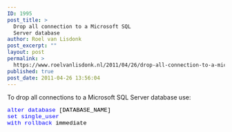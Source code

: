 ```yaml
---
ID: 1995
post_title: >
  Drop all connection to a Microsoft SQL
  Server database
author: Roel van Lisdonk
post_excerpt: ""
layout: post
permalink: >
  https://www.roelvanlisdonk.nl/2011/04/26/drop-all-connection-to-a-microsoft-sql-server-database/
published: true
post_date: 2011-04-26 13:56:04
---
```

<p>To drop all connections to a Microsoft SQL Server database use:</p>  <p style="padding-bottom: 0px; line-height: normal; margin: 0cm 0cm 0pt; text-autospace: ; mso-layout-grid-align: none" class="MsoNormal" align="left"><font face="Courier New"><span style="font-family: ; color: ; mso-ansi-language: en-us; mso-no-proof: yes" lang="EN-US"><font color="#0000ff"><font style="font-size: 10pt">alter</font></font></span><span style="font-family: ; mso-ansi-language: en-us; mso-no-proof: yes" lang="EN-US"><font style="font-size: 10pt"><font color="#000000"> </font><span style="color: "><font color="#0000ff">database</font></span><font color="#000000"> [DATABASE_NAME]</font></font></span></font></p>  <p style="padding-bottom: 0px; line-height: normal; margin: 0cm 0cm 0pt; text-autospace: ; mso-layout-grid-align: none" class="MsoNormal" align="left"><font face="Courier New"><span style="font-family: ; color: ; mso-ansi-language: en-us; mso-no-proof: yes" lang="EN-US"><font color="#0000ff"><font style="font-size: 10pt">set</font></font></span><span style="font-family: ; mso-ansi-language: en-us; mso-no-proof: yes" lang="EN-US"><font style="font-size: 10pt"><font color="#000000"> </font></font><span style="color: "><font style="font-size: 10pt" color="#0000ff">single_user</font></span></span></font></p>  <p style="padding-bottom: 0px; line-height: 13pt; margin: 0cm 0cm 10pt" class="MsoNormal" align="left"><font face="Courier New"><span style="line-height: 12pt; font-family: ; color: ; mso-no-proof: yes"><font color="#0000ff"><font style="font-size: 10pt">with</font></font></span><span style="line-height: 12pt; font-family: ; mso-no-proof: yes"><font style="font-size: 10pt"><font color="#000000"> </font><span style="color: "><font color="#0000ff">rollback</font></span><font color="#000000"> immediate</font></font></span></font></p>